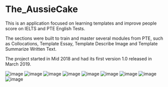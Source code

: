 # The_AussieCake

This is an application focused on learning templates and improve people score on IELTS and PTE English Tests.

The sections were built to train and master several modules from PTE, such as Collocations, Template Essay, Template Describe Image and Template Summarize Written Text.

The project started in Mid 2018 and had its first version 1.0 released in March 2019.

![image](https://user-images.githubusercontent.com/12513988/189042385-701b07aa-dd6f-4174-97c2-532f1ce9d2ba.png)
![image](https://user-images.githubusercontent.com/12513988/189041448-470e8314-c34f-4ab0-8e7a-c8acc9620eec.png)
![image](https://user-images.githubusercontent.com/12513988/189041531-f648efe9-c5f3-476a-98dd-6e7d18b5beb7.png)
![image](https://user-images.githubusercontent.com/12513988/189041629-c0096ac9-9e92-415d-bf03-3cfb873bcee0.png)
![image](https://user-images.githubusercontent.com/12513988/189041655-b18b606c-542c-492a-9875-90075dcc9109.png)
![image](https://user-images.githubusercontent.com/12513988/189042044-6e516a26-d7a9-43a8-a48f-cb062e012e2d.png)
![image](https://user-images.githubusercontent.com/12513988/189042195-32a928ae-1a06-46bb-b08d-778c4ed71de6.png)
![image](https://user-images.githubusercontent.com/12513988/189042252-6c5dc1fe-2cfa-492b-b199-e756b917e8c9.png)
![image](https://user-images.githubusercontent.com/12513988/189042327-32f12e5e-759e-42ea-acb7-95a000f776db.png)
